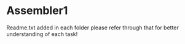 # Assembler1
Readme.txt added in each folder please refer through that for better understanding of each task!
